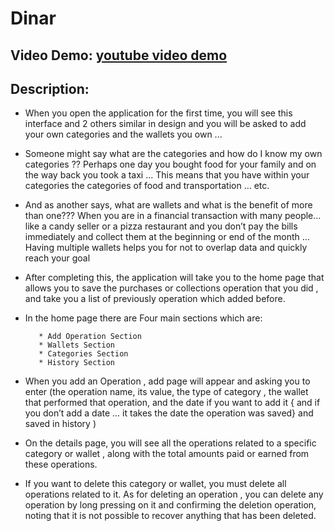 # Dinar

## Video Demo: [youtube video demo](https://www.youtube.com/watch?v=DLoSJ-Sw42Q)

## Description:

- When you open the application for the first time, you will see this interface and 2 others similar
  in design and you will be asked to add your own categories and the wallets you own ...

- Someone might say what are the categories and how do I know my own categories ??
  Perhaps one day you bought food for your family and on the way back you took a taxi ... This means
  that you have within your categories the categories of food and transportation … etc.

- And as another says, what are wallets and what is the benefit of more than one??? When you are in
  a
  financial transaction with many people... like a candy seller or a pizza restaurant and you don’t
  pay the bills immediately and collect them at the beginning or end of the month ... Having
  multiple
  wallets helps you for not to overlap data and quickly reach your goal

- After completing this, the application will take you to the home page that allows you to save the
  purchases or collections operation that you did , and take you a list of previously operation
  which added before.

- In the home page there are Four main sections which are:
  ```
     * Add Operation Section
     * Wallets Section
     * Categories Section
     * History Section
  ```

- When you add an Operation , add page will appear and asking you to enter (the operation name, its
  value, the type of category , the wallet that performed that operation, and the date if you want
  to add it { and if you don’t add a date ... it takes the date the operation was saved} and saved
  in history )

- On the details page, you will see all the operations related to a specific category or wallet ,
  along with the total amounts paid or earned from these operations.

- If you want to delete this category or wallet, you must delete all operations related to it.
  As for deleting an operation , you can delete any operation by long pressing on it and confirming
  the deletion operation, noting that it is not possible to recover anything that has been deleted.